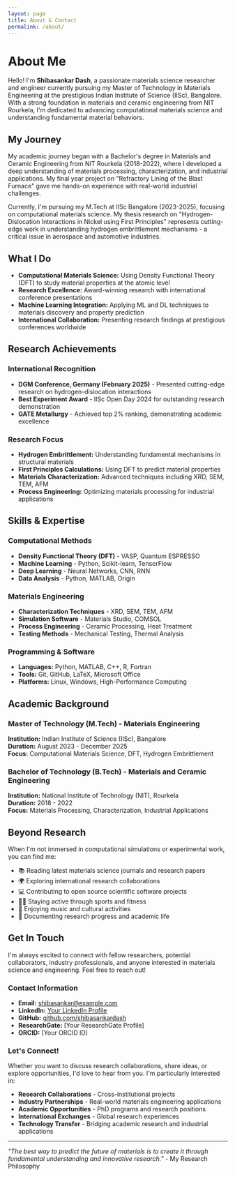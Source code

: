 ```yaml
---
layout: page
title: About & Contact
permalink: /about/
---
```


# About Me

Hello! I'm **Shibasankar Dash**, a passionate materials science researcher and engineer currently pursuing my Master of Technology in Materials Engineering at the prestigious Indian Institute of Science (IISc), Bangalore. With a strong foundation in materials and ceramic engineering from NIT Rourkela, I'm dedicated to advancing computational materials science and understanding fundamental material behaviors.

## My Journey

My academic journey began with a Bachelor's degree in Materials and Ceramic Engineering from NIT Rourkela (2018-2022), where I developed a deep understanding of materials processing, characterization, and industrial applications. My final year project on "Refractory Lining of the Blast Furnace" gave me hands-on experience with real-world industrial challenges.

Currently, I'm pursuing my M.Tech at IISc Bangalore (2023-2025), focusing on computational materials science. My thesis research on "Hydrogen-Dislocation Interactions in Nickel using First Principles" represents cutting-edge work in understanding hydrogen embrittlement mechanisms - a critical issue in aerospace and automotive industries.

## What I Do

- **Computational Materials Science:** Using Density Functional Theory (DFT) to study material properties at the atomic level
- **Research Excellence:** Award-winning research with international conference presentations
- **Machine Learning Integration:** Applying ML and DL techniques to materials discovery and property prediction
- **International Collaboration:** Presenting research findings at prestigious conferences worldwide

## Research Achievements

### International Recognition
- **DGM Conference, Germany (February 2025)** - Presented cutting-edge research on hydrogen-dislocation interactions
- **Best Experiment Award** - IISc Open Day 2024 for outstanding research demonstration
- **GATE Metallurgy** - Achieved top 2% ranking, demonstrating academic excellence

### Research Focus
- **Hydrogen Embrittlement:** Understanding fundamental mechanisms in structural materials
- **First Principles Calculations:** Using DFT to predict material properties
- **Materials Characterization:** Advanced techniques including XRD, SEM, TEM, AFM
- **Process Engineering:** Optimizing materials processing for industrial applications

## Skills & Expertise

### Computational Methods
- **Density Functional Theory (DFT)** - VASP, Quantum ESPRESSO
- **Machine Learning** - Python, Scikit-learn, TensorFlow
- **Deep Learning** - Neural Networks, CNN, RNN
- **Data Analysis** - Python, MATLAB, Origin

### Materials Engineering
- **Characterization Techniques** - XRD, SEM, TEM, AFM
- **Simulation Software** - Materials Studio, COMSOL
- **Process Engineering** - Ceramic Processing, Heat Treatment
- **Testing Methods** - Mechanical Testing, Thermal Analysis

### Programming & Software
- **Languages:** Python, MATLAB, C++, R, Fortran
- **Tools:** Git, GitHub, LaTeX, Microsoft Office
- **Platforms:** Linux, Windows, High-Performance Computing

## Academic Background

### Master of Technology (M.Tech) - Materials Engineering
**Institution:** Indian Institute of Science (IISc), Bangalore  
**Duration:** August 2023 - December 2025  
**Focus:** Computational Materials Science, DFT, Hydrogen Embrittlement

### Bachelor of Technology (B.Tech) - Materials and Ceramic Engineering
**Institution:** National Institute of Technology (NIT), Rourkela  
**Duration:** 2018 - 2022  
**Focus:** Materials Processing, Characterization, Industrial Applications

## Beyond Research

When I'm not immersed in computational simulations or experimental work, you can find me:
- 📚 Reading latest materials science journals and research papers
- 🌍 Exploring international research collaborations
- 💻 Contributing to open source scientific software projects
- 🏃‍♂️ Staying active through sports and fitness
- 🎵 Enjoying music and cultural activities
- 📸 Documenting research progress and academic life

## Get In Touch

I'm always excited to connect with fellow researchers, potential collaborators, industry professionals, and anyone interested in materials science and engineering. Feel free to reach out!

### Contact Information
- **Email:** [shibasankar@example.com](mailto:shibasankar@example.com)
- **LinkedIn:** [Your LinkedIn Profile](https://linkedin.com/in/shibasankardash)
- **GitHub:** [github.com/shibasankardash](https://github.com/shibasankardash)
- **ResearchGate:** [Your ResearchGate Profile]
- **ORCID:** [Your ORCID ID]

### Let's Connect!
Whether you want to discuss research collaborations, share ideas, or explore opportunities, I'd love to hear from you. I'm particularly interested in:
- **Research Collaborations** - Cross-institutional projects
- **Industry Partnerships** - Real-world materials engineering applications
- **Academic Opportunities** - PhD programs and research positions
- **International Exchanges** - Global research experiences
- **Technology Transfer** - Bridging academic research and industrial applications

---

*"The best way to predict the future of materials is to create it through fundamental understanding and innovative research."* - My Research Philosophy
